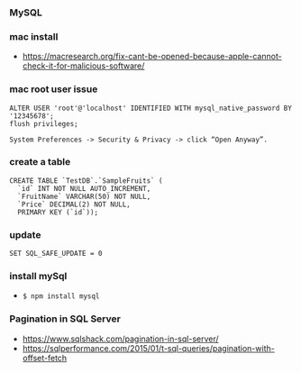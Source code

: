 ### MySQL

### mac install

- https://macresearch.org/fix-cant-be-opened-because-apple-cannot-check-it-for-malicious-software/

### mac root user issue

```
ALTER USER 'root'@'localhost' IDENTIFIED WITH mysql_native_password BY '12345678';
flush privileges;
```

```
System Preferences -> Security & Privacy -> click “Open Anyway”.
```

### create a table

```
CREATE TABLE `TestDB`.`SampleFruits` (
  `id` INT NOT NULL AUTO_INCREMENT,
  `FruitName` VARCHAR(50) NOT NULL,
  `Price` DECIMAL(2) NOT NULL,
  PRIMARY KEY (`id`));

```

### update

```
SET SQL_SAFE_UPDATE = 0
```

### install mySql

- `$ npm install mysql`

### Pagination in SQL Server

- https://www.sqlshack.com/pagination-in-sql-server/
- https://sqlperformance.com/2015/01/t-sql-queries/pagination-with-offset-fetch
